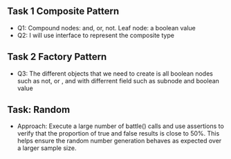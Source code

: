 ## Task 1 Composite Pattern
- Q1: Compound nodes: and, or, not. Leaf node: a boolean value
- Q2: I will use interface to represent the composite type

## Task 2 Factory Pattern
- Q3: The different objects that we need to create is all boolean nodes such as not, or , and with differrent field such as subnode and boolean value

## Task: Random
- Approach: Execute a large number of battle() calls and use assertions to verify that the proportion of true and false results is close to 50%. This helps ensure the random number generation behaves as expected over a larger sample size.
